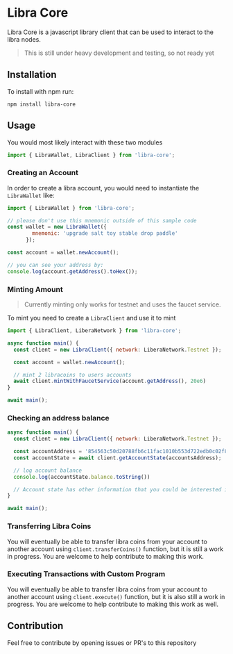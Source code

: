 # Libra Core 

Libra Core is a javascript library client that can be used to interact to the libra nodes.

> This is still under heavy development and testing, so not ready yet

## Installation
To install with npm run:

```
npm install libra-core
```

## Usage

You would most likely interact with these two modules

```javascript
import { LibraWallet, LibraClient } from 'libra-core';
```

### Creating an Account

In order to create a libra account, you would need to instantiate the `LibraWallet` like:

```javascript
import { LibraWallet } from 'libra-core';

// please don't use this mnemonic outside of this sample code
const wallet = new LibraWallet({
        mnemonic: 'upgrade salt toy stable drop paddle'
      });

const account = wallet.newAccount();

// you can see your address by:
console.log(account.getAddress().toHex());
```

### Minting Amount
> Currently minting only works for testnet and uses the faucet service.

To mint you need to create a `LibraClient` and use it to mint

```javascript
import { LibraClient, LiberaNetwork } from 'libra-core';

async function main() {
  const client = new LibraClient({ network: LiberaNetwork.Testnet });

  const account = wallet.newAccount();

  // mint 2 libracoins to users accounts
  await client.mintWithFaucetService(account.getAddress(), 20e6)
}

await main();

```

### Checking an address balance

```javascript
async function main() {
  const client = new LibraClient({ network: LiberaNetwork.Testnet });

  const accountAddress = '854563c50d20788fb6c11fac1010b553d722edb0c02f87c2edbdd3923726d13f';
  const accountState = await client.getAccountState(accountsAddress);

  // log account balance
  console.log(accountState.balance.toString())

  // Account state has other information that you could be interested in such as `sequenceNumber`.
}

await main();
```

### Transferring Libra Coins

You will eventually be able to transfer libra coins from your account to another account using `client.transferCoins()` function, but it is still a work in progress.
You are welcome to help contribute to making this work.

### Executing Transactions with Custom Program
You will eventually be able to transfer libra coins from your account to another account using `client.execute()` function, but it is also still a work in progress.
You are welcome to help contribute to making this work as well.

## Contribution
Feel free to contribute by opening issues or PR's to this repository
